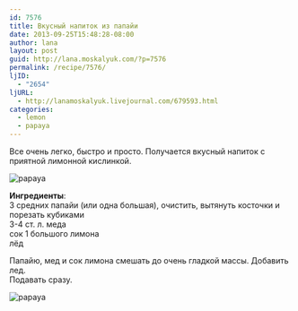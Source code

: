 ```yaml
---
id: 7576
title: Вкусный напиток из папайи
date: 2013-09-25T15:48:28-08:00
author: lana
layout: post
guid: http://lana.moskalyuk.com/?p=7576
permalink: /recipe/7576/
ljID:
  - "2654"
ljURL:
  - http://lanamoskalyuk.livejournal.com/679593.html
categories:
  - lemon
  - papaya
---
```

Все очень легко, быстро и просто. Получается вкусный напиток с приятной лимонной кислинкой.

![papaya](http://farm3.staticflickr.com/2835/9941283695_4014f27cf9_c.jpg) 

**Ингредиенты**:  
3 средних папайи (или одна большая), очистить, вытянуть косточки и порезать кубиками  
3-4 ст. л. меда  
сок 1 большого лимона  
лёд

Папайю, мед и сок лимона смешать до очень гладкой массы. Добавить лед.  
Подавать сразу.

![papaya](http://farm3.staticflickr.com/2807/9941405963_e672a52bac_c.jpg)